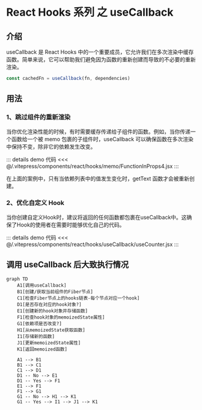 # React Hooks 系列 之 useCallback

## 介绍

useCallback 是 React Hooks 中的一个重要成员，它允许我们在多次渲染中缓存函数。简单来说，它可以帮助我们避免因为函数的重新创建而导致的不必要的重新渲染。

```js
const cachedFn = useCallback(fn, dependencies)
```

## 用法

### 1、跳过组件的重新渲染

当你优化渲染性能的时候，有时需要缓存传递给子组件的函数。例如，当你传递一个函数给一个被 memo 包裹的子组件时，useCallback 可以确保函数在多次渲染中保持不变，除非它的依赖发生改变。

<div ref="useCallback1" />

::: details demo 代码
<<< @/.vitepress/components/react/hooks/memo/FunctionInProps4.jsx
:::

在上面的案例中，只有当依赖列表中的值发生变化时，getText 函数才会被重新创建。

### 2、优化自定义 Hook

当你创建自定义Hook时，建议将返回的任何函数都包裹在useCallback中。这确保了Hook的使用者在需要时能够优化自己的代码。

<div ref="useCallback2" />

::: details demo 代码
<<< @/.vitepress/components/react/hooks/useCallback/useCounter.jsx
:::

## 调用 useCallback 后大致执行情况

```mermaid
graph TD
    A1[调用useCallback]
    B1[创建/获取当前组件的Fiber节点]
    C1[检查Fiber节点上的hooks链表-每个节点对应一个hook]
    D1[是否存在对应的hook对象?]
    E1[创建新的hook对象并存储函数]
    F1[检查hook对象的memoizedState属性]
    G1[依赖项是否改变?]
    H1[从memoizedState获取函数]
    I1[存储新的函数]
    J1[更新memoizedState属性]
    K1[返回memoized函数]

    A1 --> B1
    B1 --> C1
    C1 --> D1
    D1 -- No --> E1
    D1 -- Yes --> F1
    E1 --> F1
    F1 --> G1
    G1 -- No --> H1 --> K1
    G1 -- Yes --> I1 --> J1 --> K1
```

<script setup>
import { ref } from 'vue'
import renderReact from '#/components/react/renderReact'
import FunctionInProps4 from '#/components/react/hooks/memo/FunctionInProps4'
import useCounter from '#/components/react/hooks/useCallback/useCounter'

const useCallback1 = ref(null)
const useCallback2 = ref(null)
renderReact(FunctionInProps4, useCallback1)
renderReact(useCounter, useCallback2)
</script>
